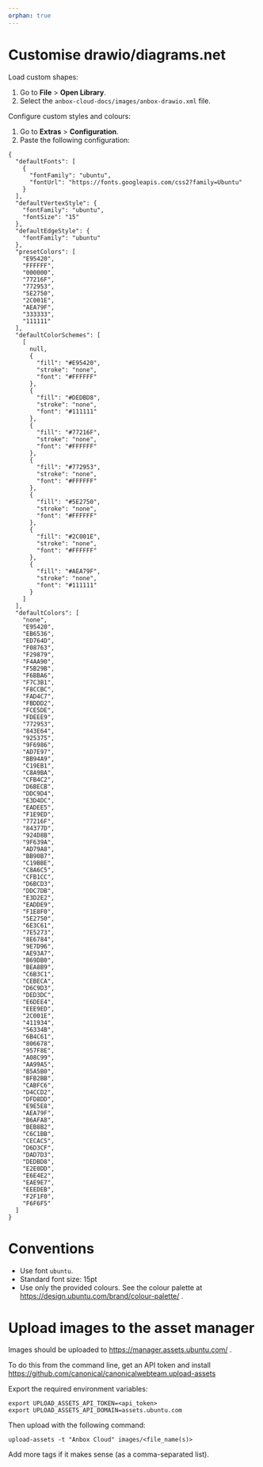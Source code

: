 ```yaml
---
orphan: true
---
```


# Customise drawio/diagrams.net

Load custom shapes:

1. Go to **File** > **Open Library**.
2. Select the `anbox-cloud-docs/images/anbox-drawio.xml` file.

Configure custom styles and colours:

1. Go to **Extras** > **Configuration**.
2. Paste the following configuration:

```
{
  "defaultFonts": [
    {
      "fontFamily": "ubuntu",
      "fontUrl": "https://fonts.googleapis.com/css2?family=Ubuntu"
    }
  ],
  "defaultVertexStyle": {
    "fontFamily": "ubuntu",
    "fontSize": "15"
  },
  "defaultEdgeStyle": {
    "fontFamily": "ubuntu"
  },
  "presetColors": [
    "E95420",
    "FFFFFF",
    "000000",
    "77216F",
    "772953",
    "5E2750",
    "2C001E",
    "AEA79F",
    "333333",
    "111111"
  ],
  "defaultColorSchemes": [
    [
      null,
      {
        "fill": "#E95420",
        "stroke": "none",
        "font": "#FFFFFF"
      },
      {
        "fill": "#DEDBD8",
        "stroke": "none",
        "font": "#111111"
      },
      {
        "fill": "#77216F",
        "stroke": "none",
        "font": "#FFFFFF"
      },
      {
        "fill": "#772953",
        "stroke": "none",
        "font": "#FFFFFF"
      },
      {
        "fill": "#5E2750",
        "stroke": "none",
        "font": "#FFFFFF"
      },
      {
        "fill": "#2C001E",
        "stroke": "none",
        "font": "#FFFFFF"
      },
      {
        "fill": "#AEA79F",
        "stroke": "none",
        "font": "#111111"
      }
    ]
  ],
  "defaultColors": [
    "none",
    "E95420",
    "EB6536",
    "ED764D",
    "F08763",
    "F29879",
    "F4AA90",
    "F5B29B",
    "F6BBA6",
    "F7C3B1",
    "F8CCBC",
    "FAD4C7",
    "FBDDD2",
    "FCE5DE",
    "FDEEE9",
    "772953",
    "843E64",
    "925375",
    "9F6986",
    "AD7E97",
    "BB94A9",
    "C19EB1",
    "C8A9BA",
    "CFB4C2",
    "D6BECB",
    "DDC9D4",
    "E3D4DC",
    "EADEE5",
    "F1E9ED",
    "77216F",
    "84377D",
    "924D8B",
    "9F639A",
    "AD79A8",
    "BB90B7",
    "C19BBE",
    "C8A6C5",
    "CFB1CC",
    "D6BCD3",
    "DDC7DB",
    "E3D2E2",
    "EADDE9",
    "F1E8F0",
    "5E2750",
    "6E3C61",
    "7E5273",
    "8E6784",
    "9E7D96",
    "AE93A7",
    "B69DB0",
    "BEA8B9",
    "C6B3C1",
    "CEBECA",
    "D6C9D3",
    "DED3DC",
    "E6DEE4",
    "EEE9ED",
    "2C001E",
    "411934",
    "56334B",
    "6B4C61",
    "806678",
    "957F8E",
    "A08C99",
    "AA99A5",
    "B5A5B0",
    "BFB2BB",
    "CABFC6",
    "D4CCD2",
    "DFD8DD",
    "E9E5E8",
    "AEA79F",
    "B6AFA8",
    "BEB8B2",
    "C6C1BB",
    "CECAC5",
    "D6D3CF",
    "DAD7D3",
    "DEDBD8",
    "E2E0DD",
    "E6E4E2",
    "EAE9E7",
    "EEEDEB",
    "F2F1F0",
    "F6F6F5"
  ]
}
```

# Conventions

- Use font `ubuntu`.
- Standard font size: 15pt
- Use only the provided colours. See the colour palette at https://design.ubuntu.com/brand/colour-palette/ .

# Upload images to the asset manager

Images should be uploaded to https://manager.assets.ubuntu.com/ .

To do this from the command line, get an API token and install https://github.com/canonical/canonicalwebteam.upload-assets

Export the required environment variables:

    export UPLOAD_ASSETS_API_TOKEN=<api_token>
    export UPLOAD_ASSETS_API_DOMAIN=assets.ubuntu.com

Then upload with the following command:

    upload-assets -t "Anbox Cloud" images/<file_name(s)>

Add more tags if it makes sense (as a comma-separated list).
